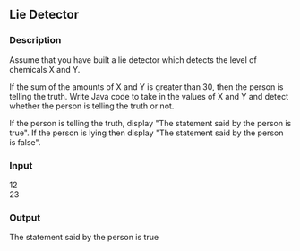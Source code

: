 ## Lie Detector

### Description

Assume that you have built a lie detector which detects the level of chemicals X and Y.

If the sum of the amounts of X and Y is greater than 30, then the person is telling the truth. Write Java code to take in the values of X and Y and detect whether the person is telling the truth or not.

If the person is telling the truth, display "The statement said by the person is true". If the person is lying then display "The statement said by the person is false".

### Input

12<br>
23

### Output

The statement said by the person is true
